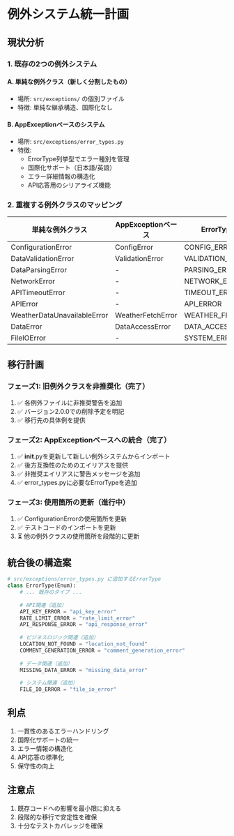 # 例外システム統一計画

## 現状分析

### 1. 既存の2つの例外システム

#### A. 単純な例外クラス（新しく分割したもの）
- 場所: `src/exceptions/` の個別ファイル
- 特徴: 単純な継承構造、国際化なし

#### B. AppExceptionベースのシステム
- 場所: `src/exceptions/error_types.py`
- 特徴: 
  - ErrorType列挙型でエラー種別を管理
  - 国際化サポート（日本語/英語）
  - エラー詳細情報の構造化
  - API応答用のシリアライズ機能

### 2. 重複する例外クラスのマッピング

| 単純な例外クラス | AppExceptionベース | ErrorType |
|---|---|---|
| ConfigurationError | ConfigError | CONFIG_ERROR |
| DataValidationError | ValidationError | VALIDATION_ERROR |
| DataParsingError | - | PARSING_ERROR |
| NetworkError | - | NETWORK_ERROR |
| APITimeoutError | - | TIMEOUT_ERROR |
| APIError | - | API_ERROR |
| WeatherDataUnavailableError | WeatherFetchError | WEATHER_FETCH |
| DataError | DataAccessError | DATA_ACCESS |
| FileIOError | - | SYSTEM_ERROR |

## 移行計画

### フェーズ1: 旧例外クラスを非推奨化（完了）
1. ✅ 各例外ファイルに非推奨警告を追加
2. ✅ バージョン2.0.0での削除予定を明記
3. ✅ 移行先の具体例を提供

### フェーズ2: AppExceptionベースへの統合（完了）
1. ✅ __init__.pyを更新して新しい例外システムからインポート
2. ✅ 後方互換性のためのエイリアスを提供
3. ✅ 非推奨エイリアスに警告メッセージを追加
4. ✅ error_types.pyに必要なErrorTypeを追加

### フェーズ3: 使用箇所の更新（進行中）
1. ✅ ConfigurationErrorの使用箇所を更新
2. ✅ テストコードのインポートを更新
3. ⏳ 他の例外クラスの使用箇所を段階的に更新

## 統合後の構造案

```python
# src/exceptions/error_types.py に追加するErrorType
class ErrorType(Enum):
    # ... 既存のタイプ ...
    
    # API関連（追加）
    API_KEY_ERROR = "api_key_error"
    RATE_LIMIT_ERROR = "rate_limit_error"
    API_RESPONSE_ERROR = "api_response_error"
    
    # ビジネスロジック関連（追加）
    LOCATION_NOT_FOUND = "location_not_found"
    COMMENT_GENERATION_ERROR = "comment_generation_error"
    
    # データ関連（追加）
    MISSING_DATA_ERROR = "missing_data_error"
    
    # システム関連（追加）
    FILE_IO_ERROR = "file_io_error"
```

## 利点
1. 一貫性のあるエラーハンドリング
2. 国際化サポートの統一
3. エラー情報の構造化
4. API応答の標準化
5. 保守性の向上

## 注意点
1. 既存コードへの影響を最小限に抑える
2. 段階的な移行で安定性を確保
3. 十分なテストカバレッジを確保